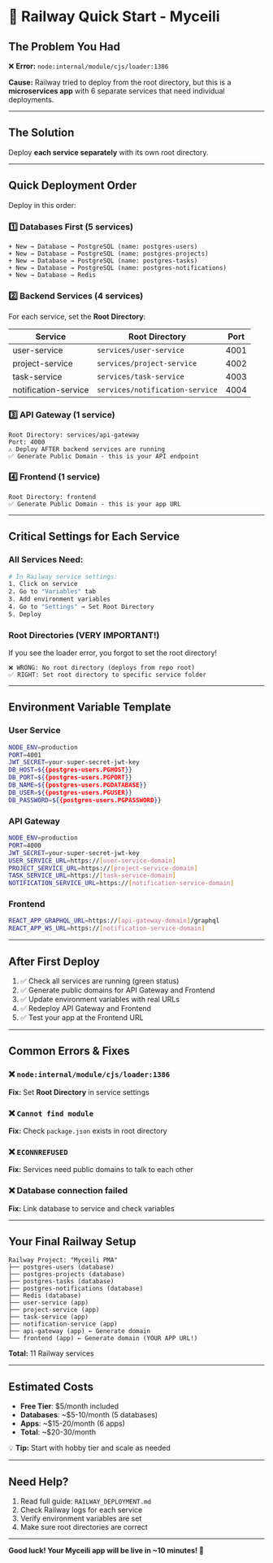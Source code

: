 # 🚀 Railway Quick Start - Myceili

## The Problem You Had

❌ **Error:** `node:internal/module/cjs/loader:1386`

**Cause:** Railway tried to deploy from the root directory, but this is a **microservices app** with 6 separate services that need individual deployments.

---

## The Solution

Deploy **each service separately** with its own root directory.

---

## Quick Deployment Order

Deploy in this order:

### 1️⃣ **Databases First** (5 services)
```
+ New → Database → PostgreSQL (name: postgres-users)
+ New → Database → PostgreSQL (name: postgres-projects)  
+ New → Database → PostgreSQL (name: postgres-tasks)
+ New → Database → PostgreSQL (name: postgres-notifications)
+ New → Database → Redis
```

### 2️⃣ **Backend Services** (4 services)

For each service, set the **Root Directory**:

| Service | Root Directory | Port |
|---------|---------------|------|
| user-service | `services/user-service` | 4001 |
| project-service | `services/project-service` | 4002 |
| task-service | `services/task-service` | 4003 |
| notification-service | `services/notification-service` | 4004 |

### 3️⃣ **API Gateway** (1 service)
```
Root Directory: services/api-gateway
Port: 4000
⚠️ Deploy AFTER backend services are running
✅ Generate Public Domain - this is your API endpoint
```

### 4️⃣ **Frontend** (1 service)
```
Root Directory: frontend
✅ Generate Public Domain - this is your app URL
```

---

## Critical Settings for Each Service

### All Services Need:
```bash
# In Railway service settings:
1. Click on service
2. Go to "Variables" tab
3. Add environment variables
4. Go to "Settings" → Set Root Directory
5. Deploy
```

### Root Directories (VERY IMPORTANT!)

If you see the loader error, you forgot to set the root directory!

```
❌ WRONG: No root directory (deploys from repo root)
✅ RIGHT: Set root directory to specific service folder
```

---

## Environment Variable Template

### User Service
```bash
NODE_ENV=production
PORT=4001
JWT_SECRET=your-super-secret-jwt-key
DB_HOST=${{postgres-users.PGHOST}}
DB_PORT=${{postgres-users.PGPORT}}
DB_NAME=${{postgres-users.PGDATABASE}}
DB_USER=${{postgres-users.PGUSER}}
DB_PASSWORD=${{postgres-users.PGPASSWORD}}
```

### API Gateway
```bash
NODE_ENV=production
PORT=4000
JWT_SECRET=your-super-secret-jwt-key
USER_SERVICE_URL=https://[user-service-domain]
PROJECT_SERVICE_URL=https://[project-service-domain]
TASK_SERVICE_URL=https://[task-service-domain]
NOTIFICATION_SERVICE_URL=https://[notification-service-domain]
```

### Frontend
```bash
REACT_APP_GRAPHQL_URL=https://[api-gateway-domain]/graphql
REACT_APP_WS_URL=https://[notification-service-domain]
```

---

## After First Deploy

1. ✅ Check all services are running (green status)
2. ✅ Generate public domains for API Gateway and Frontend
3. ✅ Update environment variables with real URLs
4. ✅ Redeploy API Gateway and Frontend
5. ✅ Test your app at the Frontend URL

---

## Common Errors & Fixes

### ❌ `node:internal/module/cjs/loader:1386`
**Fix:** Set **Root Directory** in service settings

### ❌ `Cannot find module`
**Fix:** Check `package.json` exists in root directory

### ❌ `ECONNREFUSED`
**Fix:** Services need public domains to talk to each other

### ❌ Database connection failed
**Fix:** Link database to service and check variables

---

## Your Final Railway Setup

```
Railway Project: "Myceili PMA"
├── postgres-users (database)
├── postgres-projects (database)
├── postgres-tasks (database)
├── postgres-notifications (database)
├── Redis (database)
├── user-service (app)
├── project-service (app)
├── task-service (app)
├── notification-service (app)
├── api-gateway (app) ← Generate domain
└── frontend (app) ← Generate domain (YOUR APP URL!)
```

**Total:** 11 Railway services

---

## Estimated Costs

- **Free Tier**: $5/month included
- **Databases**: ~$5-10/month (5 databases)
- **Apps**: ~$15-20/month (6 apps)
- **Total**: ~$20-30/month

💡 **Tip:** Start with hobby tier and scale as needed

---

## Need Help?

1. Read full guide: `RAILWAY_DEPLOYMENT.md`
2. Check Railway logs for each service
3. Verify environment variables are set
4. Make sure root directories are correct

---

**Good luck! Your Myceili app will be live in ~10 minutes! 🎉**


